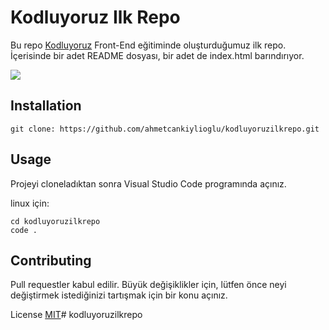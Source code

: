 # Kodluyoruz Ilk Repo
Bu repo [Kodluyoruz](https://www.kodluyoruz.org/) Front-End eğitiminde oluşturduğumuz ilk repo. İçerisinde bir adet README dosyası, bir adet de index.html barındırıyor.

![](https://avatars.githubusercontent.com/u/30476529?s=200&v=4)

## Installation

```
git clone: https://github.com/ahmetcankiylioglu/kodluyoruzilkrepo.git
```

## Usage
Projeyi cloneladıktan sonra Visual Studio Code programında açınız.

linux için:

```
cd kodluyoruzilkrepo
code .
```

## Contributing
Pull requestler kabul edilir. Büyük değişiklikler için, lütfen önce neyi değiştirmek istediğinizi tartışmak için bir konu açınız.

License
[MIT](https://github.com/ahmetcankiylioglu/kodluyoruzilkrepo)#   k o d l u y o r u z i l k r e p o  
 